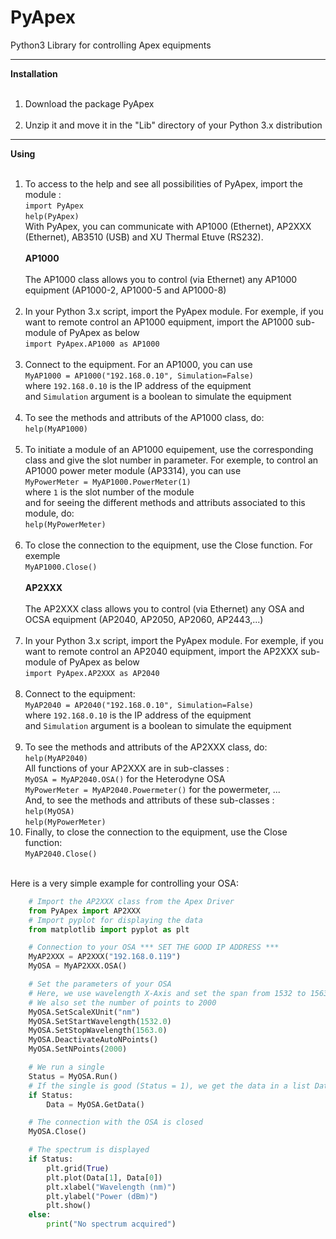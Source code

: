 
PyApex
======

Python3 Library for controlling Apex equipments

***
**Installation**<br><br>
1. Download the package PyApex<br><br>
2. Unzip it and move it in the "Lib" directory of your Python 3.x distribution
***
**Using**<br><br>
1. To access to the help and see all possibilities of PyApex, import the module :<br> 
`import PyApex`<br>
`help(PyApex)`<br>
With PyApex, you can communicate with AP1000 (Ethernet), AP2XXX (Ethernet), AB3510 (USB) and XU Thermal Etuve (RS232).<br><br>
**AP1000**<br><br>
The AP1000 class allows you to control (via Ethernet) any AP1000 equipment (AP1000-2, AP1000-5 and AP1000-8)<br><br>
1. In your Python 3.x script, import the PyApex module. For exemple, if you want to remote control an AP1000 equipment, import the AP1000 sub-module of PyApex as below<br>
`import PyApex.AP1000 as AP1000`<br><br>
2. Connect to the equipment. For an AP1000, you can use<br>
`MyAP1000 = AP1000("192.168.0.10", Simulation=False)`<br>
where `192.168.0.10` is the IP address of the equipment<br>
and `Simulation` argument is a boolean to simulate the equipment<br><br>
3. To see the methods and attributs of the AP1000 class, do:<br>
`help(MyAP1000)`<br><br>
4. To initiate a module of an AP1000 equipement, use the corresponding class and give the slot number in parameter. For exemple, to control an AP1000 power meter module (AP3314), you can use<br>
`MyPowerMeter = MyAP1000.PowerMeter(1)`<br>
where `1` is the slot number of the module<br>
and for seeing the different methods and attributs associated to this module, do:<br>
`help(MyPowerMeter)`<br><br>
5. To close the connection to the equipment, use the Close function. For exemple<br>
`MyAP1000.Close()`<br><br>
**AP2XXX**<br><br>
The AP2XXX class allows you to control (via Ethernet) any OSA and OCSA equipment (AP2040, AP2050, AP2060, AP2443,...)<br><br>
1. In your Python 3.x script, import the PyApex module. For exemple, if you want to remote control an AP2040 equipment, import the AP2XXX sub-module of PyApex as below<br>
`import PyApex.AP2XXX as AP2040`<br><br>
2. Connect to the equipment:<br>
`MyAP2040 = AP2040("192.168.0.10", Simulation=False)`<br>
where `192.168.0.10` is the IP address of the equipment<br>
and `Simulation` argument is a boolean to simulate the equipment<br><br>
3. To see the methods and attributs of the AP2XXX class, do:<br>
`help(MyAP2040)`<br>
All functions of your AP2XXX are in sub-classes :<br>
`MyOSA = MyAP2040.OSA()` for the Heterodyne OSA<br>
`MyPowerMeter = MyAP2040.Powermeter()` for the powermeter, ...<br>
And, to see the methods and attributs of these sub-classes :<br>
`help(MyOSA)`<br>
`help(MyPowerMeter)`<br>
4. Finally, to close the connection to the equipment, use the Close function:<br>
`MyAP2040.Close()`<br><br>

Here is a very simple example for controlling your OSA:<br>
```python
    # Import the AP2XXX class from the Apex Driver
    from PyApex import AP2XXX
    # Import pyplot for displaying the data
    from matplotlib import pyplot as plt

    # Connection to your OSA *** SET THE GOOD IP ADDRESS ***
    MyAP2XXX = AP2XXX("192.168.0.119")
    MyOSA = MyAP2XXX.OSA()

    # Set the parameters of your OSA
    # Here, we use wavelength X-Axis and set the span from 1532 to 1563 nm
    # We also set the number of points to 2000
    MyOSA.SetScaleXUnit("nm")
    MyOSA.SetStartWavelength(1532.0)
    MyOSA.SetStopWavelength(1563.0)
    MyOSA.DeactivateAutoNPoints()
    MyOSA.SetNPoints(2000)

    # We run a single
    Status = MyOSA.Run()
    # If the single is good (Status = 1), we get the data in a list Data = [[Power Data], [Wavelength Data]]
    if Status:
        Data = MyOSA.GetData()

    # The connection with the OSA is closed
    MyOSA.Close()

    # The spectrum is displayed
    if Status:
        plt.grid(True)
        plt.plot(Data[1], Data[0])
        plt.xlabel("Wavelength (nm)")
        plt.ylabel("Power (dBm)")
        plt.show()
    else:
        print("No spectrum acquired")
